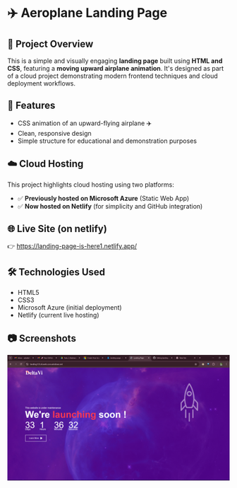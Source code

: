 # ✈️ Aeroplane Landing Page

## 📌 Project Overview
This is a simple and visually engaging **landing page** built using **HTML and CSS**, featuring a **moving upward airplane animation**. It's designed as part of a cloud project demonstrating modern frontend techniques and cloud deployment workflows.

## 🚀 Features
- CSS animation of an upward-flying airplane ✈️
- Clean, responsive design
- Simple structure for educational and demonstration purposes

## ☁️ Cloud Hosting
This project highlights cloud hosting using two platforms:
- ✅ **Previously hosted on Microsoft Azure** (Static Web App)
- ✅ **Now hosted on Netlify** (for simplicity and GitHub integration)

## 🌐 Live Site (on netlify)
👉 https://landing-page-is-here1.netlify.app/

## 🛠️ Technologies Used
- HTML5
- CSS3
- Microsoft Azure (initial deployment)
- Netlify (current live hosting)

## 📷 Screenshots
![Landing Page Screenshot](Screenshot.png)



